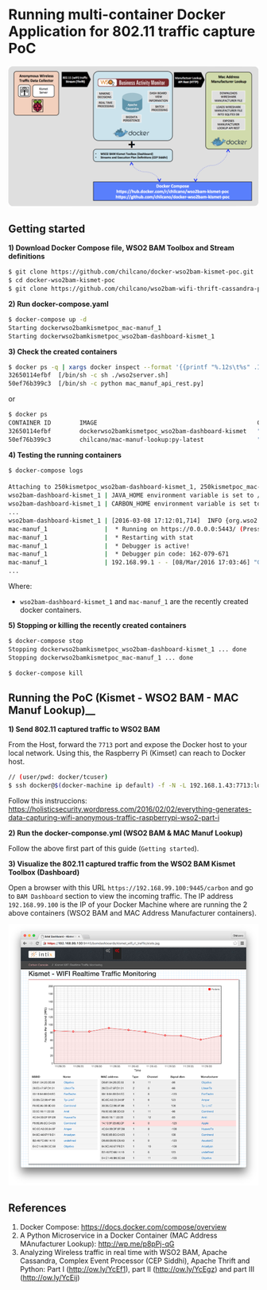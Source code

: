 # Running multi-container Docker Application for 802.11 traffic capture PoC

![802.11 traffic capture PoC - Docker Compose](https://github.com/chilcano/docker-wso2bam-kismet-poc/blob/master/chilcano-wso2bam-cep-siddhi-wifi-kismet-thrift-cassandra-docker-compose.png "802.11 traffic capture PoC - Docker Compose")


## Getting started

__1) Download Docker Compose file, WSO2 BAM Toolbox and Stream definitions__

```bash
$ git clone https://github.com/chilcano/docker-wso2bam-kismet-poc.git
$ cd docker-wso2bam-kismet-poc
$ git clone https://github.com/chilcano/wso2bam-wifi-thrift-cassandra-poc.git
```

__2) Run docker-compose.yaml__

```bash
$ docker-compose up -d
Starting dockerwso2bamkismetpoc_mac-manuf_1
Starting dockerwso2bamkismetpoc_wso2bam-dashboard-kismet_1
```

__3) Check the created containers__

```bash
$ docker ps -q | xargs docker inspect --format '{{printf "%.12s\t%s" .Id .Config.Cmd}}'
32650114efbf  [/bin/sh -c sh ./wso2server.sh]
50ef76b399c3  [/bin/sh -c python mac_manuf_api_rest.py]
```
or
```bash
$ docker ps
CONTAINER ID        IMAGE                                             COMMAND                  CREATED             STATUS              PORTS                                                                                     NAMES
32650114efbf        dockerwso2bamkismetpoc_wso2bam-dashboard-kismet   "/bin/sh -c 'sh ./wso"   6 minutes ago       Up 6 minutes        7611/tcp, 9160/tcp, 9763/tcp, 21000/tcp, 0.0.0.0:7713->7711/tcp, 0.0.0.0:9445->9443/tcp   dockerwso2bamkismetpoc_wso2bam-dashboard-kismet_1
50ef76b399c3        chilcano/mac-manuf-lookup:py-latest               "/bin/sh -c 'python m"   7 minutes ago       Up 6 minutes        5000/tcp, 0.0.0.0:5443->5443/tcp                                                          dockerwso2bamkismetpoc_mac-manuf_1
```

__4) Testing the running containers__

```bash
$ docker-compose logs

Attaching to 250kismetpoc_wso2bam-dashboard-kismet_1, 250kismetpoc_mac-manuf_1
wso2bam-dashboard-kismet_1 | JAVA_HOME environment variable is set to /usr
wso2bam-dashboard-kismet_1 | CARBON_HOME environment variable is set to /opt/wso2bam02a
...
wso2bam-dashboard-kismet_1 | [2016-03-08 17:12:01,714]  INFO {org.wso2.carbon.core.services.util.CarbonAuthenticationUtil} -  'admin@carbon.super [-1234]' logged in at [2016-03-08 17:12:01,714+0000]
mac-manuf_1                |  * Running on https://0.0.0.0:5443/ (Press CTRL+C to quit)
mac-manuf_1                |  * Restarting with stat
mac-manuf_1                |  * Debugger is active!
mac-manuf_1                |  * Debugger pin code: 162-079-671
mac-manuf_1                | 192.168.99.1 - - [08/Mar/2016 17:03:46] "GET /chilcano/api/manuf/00-50:Ca-ca-fe-ca HTTP/1.1" 200 -
...
```

Where:

- `wso2bam-dashboard-kismet_1` and `mac-manuf_1` are the recently created docker containers.


__5) Stopping or killing the recently created containers__

```bash
$ docker-compose stop
Stopping dockerwso2bamkismetpoc_wso2bam-dashboard-kismet_1 ... done
Stopping dockerwso2bamkismetpoc_mac-manuf_1 ... done
```

```bash
$ docker-compose kill
```


## Running the PoC (Kismet - WSO2 BAM - MAC Manuf Lookup)__

__1) Send 802.11 captured traffic to WSO2 BAM__

From the Host, forward the `7713` port and expose the Docker host to your local network. Using this, the Raspberry Pi (Kimset) can reach to Docker host.
```bash
// (user/pwd: docker/tcuser)
$ ssh docker@$(docker-machine ip default) -f -N -L 192.168.1.43:7713:localhost:7713
```

Follow this instruccions:
https://holisticsecurity.wordpress.com/2016/02/02/everything-generates-data-capturing-wifi-anonymous-traffic-raspberrypi-wso2-part-i

__2) Run the docker-componse.yml (WSO2 BAM & MAC Manuf Lookup)__

Follow the above first part of this guide (`Getting started`).

__3) Visualize the 802.11 captured traffic from the WSO2 BAM Kismet Toolbox (Dashboard)__

Open a browser with this URL `https://192.168.99.100:9445/carbon` and go to `BAM Dashboard` section to view the incoming traffic.
The IP address `192.168.99.100` is the IP of your Docker Machine where are running the 2 above containers (WSO2 BAM and MAC Address Manufacturer containers).

![Visualizing 802.11 captured traffic with the MAC Address Manufacturer](https://github.com/chilcano/docker-wso2bam-kismet-poc/blob/master/chilcano-wso2bam-wifi-thrift-cassandra-5-kismet-toolbox-docker-manuf.png "Visualizing 802.11 captured traffic with the MAC Address Manufacturer")


## References

1. Docker Compose: https://docs.docker.com/compose/overview
2. A Python Microservice in a Docker Container (MAC Address MAnufacturer Lookup): http://wp.me/p8pPj-qG 
3. Analyzing Wireless traffic in real time with WSO2 BAM, Apache Cassandra, Complex Event Processor (CEP Siddhi), Apache Thrift and Python: Part I (http://ow.ly/YcEf1), part II (http://ow.ly/YcEgz) and part III (http://ow.ly/YcEij)
